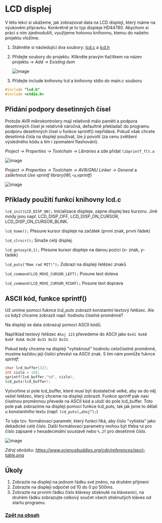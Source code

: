 # LCD displej

V této lekci si ukážeme, jak zobrazovat data na LCD displeji, který máme na výukovém přípravku. Konkrétně je to typ displeje HD44780. Abychom si práci s ním zjednodušili, využijeme hotovou knihovnu, kterou do našeho projektu vložíme.

1. Stáhněte si následující dva soubory:
[lcd.c](files/lcd.c) a [lcd.h](files/lcd.h)

2. Přidejte soubory do projektu. Klikněte pravým tlačítkem na název projektu -> *Add -> Existing item*
   
    ![image](https://github.com/user-attachments/assets/b5e0a928-6633-4ed3-82a1-6454d2d3117a)

3. Přidejte include knihovny lcd a knihovny stdio do main.c souboru
```c
#include "lcd.h"
#include <stdio.h>
```

## Přidání podpory desetinných čísel

Protože AVR mikrokontrolery mají relativně málo paměti a podpora desetinných čísel je relativně náročná, defaultně překladač do programu podporu desetinných čísel u funkce sprintf() nepřidává. Pokud však chcete desetinná čísla na displeji používat, lze ji povolit (za cenu zvětšení výsledného kódu a tím i zpomalení flashování).

*Project -> Properties -> Toolchain -> Libraries* a zde přidat ```libprintf_flt.a```

![image](https://github.com/user-attachments/assets/c45b611f-f7ac-4bb2-8f03-4c535b61194f)

*Project -> Properties -> Toolchain -> AVR/GNU Linker -> General* a zaškrtnout *Use vprintf library(WI,-u,vprintf)*

![image](https://github.com/user-attachments/assets/055a77a5-5b6e-4db0-a893-6c867007efb9)


## Příklady použití funkcí knihovny lcd.c

```lcd_init(LCD_DISP_ON);```  Inicializace displeje, zapne displej bez kurzoru. Jiné módy jsou např. LCD_DISP_OFF, LCD_DISP_ON_CURSOR, LCD_DISP_ON_CURSOR_BLINK.

```lcd_home();``` Přesune kursor displeje na začátek (první znak, první řádek)

```lcd_clrscr();``` Smaže celý displej.

```lcd_gotoxy(0,1);``` Přesune kursor displeje na danou pozici (x- znak, y- řádek)

```lcd_puts("Mam rad MIT!");``` Zobrazí na displeji řetězec znaků

```lcd_command(LCD_MOVE_CURSOR_LEFT);``` Posune text doleva

```lcd_command(LCD_MOVE_CURSOR_RIGHT);``` Posune text doprava

## ASCII kód, funkce sprintf()

Už umíme pomocí fuknce *lcd_puts* zobrazit konstantní textový řetězec. Ale co když chceme zobrazit např. hodnotu číselné proměnné?

Na displeji se data zobrazují pomocí ASCII kódů.

Například textový řetězec ```Ahoj 123``` převedeme do ASCII jako ```0x41 0x68 0x6F 0x6A 0x20 0x31 0x32 0x33```.

Pokud tedy chceme na displeji "vytisknout" hodnotu celočíselné proměnné, musíme každou její číslici převést na ASCII znak. S tím nám pomůže fuknce *sprintf*:

```c
char lcd_buffer[32];
int cislo = 156;
sprintf(lcd_buffer,"%d", cislo);
lcd_puts(lcd_buffer);
```
Vytvoříme si pole lcd_buffer, které musí být dostatečně velké, aby se do něj vešel řetězec, který chceme na displeji zobrazit. Funkce sprintf pak nasi číselnou proměnnou převede na ASCII kód a uloží do pole lcd_buffer. Toto pole pak zobrazíme na displeji pomocí funkce lcd_puts, tak jak jsme to dělali u konstantního textu (např. ```lcd_puts(„ahoj“);```)

To ```%d```je tzv. formátovací parametr, který funkci říká, aby číslo "vytiskla" jako dekadické celé číslo. Další formátovací parametry mohou být třeba ```%X``` pro číslo zapsané v hexadecimální soustavě nebo ```%.2f``` pro desetinné číslo.

![image](https://github.com/user-attachments/assets/ebd7fdb8-ab3d-473b-8a44-4fda306c2422)

*Zdroj obrázku: https://www.sciencebuddies.org/cdn/references/ascii-table.png*

## Úkoly
1. Zobrazte na displeji na jednom řádku své jméno, na druhém příjmení
2. Zobrazte na displeji odpočet od 10 do 0 po 500ms.
3. Zobrazte na prvním řádku číslo klávesy stisknuté na klávesnici, na druhém řádku zobrazujte celkový součet všech stisknutých kláves od startu programu.


### [Zpět na obsah](README.md)
